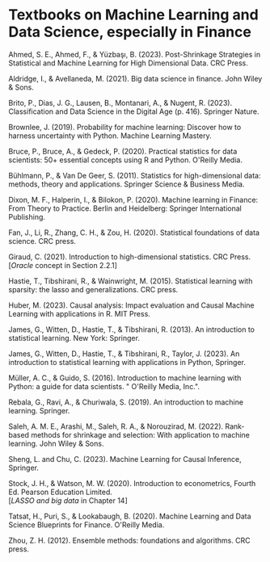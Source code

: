 # Textbooks on Machine Learning and Data Science, especially in Finance

Ahmed, S. E., Ahmed, F., & Yüzbaşı, B. (2023). Post-Shrinkage Strategies in Statistical and Machine Learning for High Dimensional Data. CRC Press.

Aldridge, I., & Avellaneda, M. (2021). Big data science in finance. John Wiley & Sons.

Brito, P., Dias, J. G., Lausen, B., Montanari, A., & Nugent, R. (2023). Classification and Data Science in the Digital Age (p. 416). Springer Nature.

Brownlee, J. (2019). Probability for machine learning: Discover how to harness uncertainty with Python. Machine Learning Mastery.

Bruce, P., Bruce, A., & Gedeck, P. (2020). Practical statistics for data scientists: 50+ essential concepts using R and Python. O'Reilly Media.

Bühlmann, P., & Van De Geer, S. (2011). Statistics for high-dimensional data: methods, theory and applications. Springer Science & Business Media.

Dixon, M. F., Halperin, I., & Bilokon, P. (2020). Machine learning in Finance: From Theory to Practice. Berlin and Heidelberg: Springer International Publishing.

Fan, J., Li, R., Zhang, C. H., & Zou, H. (2020). Statistical foundations of data science. CRC press.

Giraud, C. (2021). Introduction to high-dimensional statistics. CRC Press. 
<br>  [_Oracle_ concept in Section 2.2.1]

Hastie, T., Tibshirani, R., & Wainwright, M. (2015). Statistical learning with sparsity: the lasso and generalizations. CRC press.

Huber, M. (2023). Causal analysis: Impact evaluation and Causal Machine Learning with applications in R. MIT Press.

James, G., Witten, D., Hastie, T., & Tibshirani, R. (2013). An introduction to statistical learning. New York: Springer.

James, G., Witten, D., Hastie, T., & Tibshirani, R., Taylor, J. (2023). An introduction to statistical learning with applications in Python, Springer.

Müller, A. C., & Guido, S. (2016). Introduction to machine learning with Python: a guide for data scientists. " O'Reilly Media, Inc.". 

Rebala, G., Ravi, A., & Churiwala, S. (2019). An introduction to machine learning. Springer.

Saleh, A. M. E., Arashi, M., Saleh, R. A., & Norouzirad, M. (2022). Rank-based methods for shrinkage and selection: With application to machine learning. John Wiley & Sons.

Sheng, L. and Chu, C. (2023). Machine Learning for Causal Inference, Springer.

Stock, J. H., & Watson, M. W. (2020). Introduction to econometrics, Fourth Ed. Pearson Education Limited.
<br> [_LASSO and big data_ in Chapter 14]

Tatsat, H., Puri, S., & Lookabaugh, B. (2020). Machine Learning and Data Science Blueprints for Finance. O'Reilly Media.

Zhou, Z. H. (2012). Ensemble methods: foundations and algorithms. CRC press.

